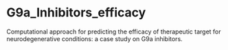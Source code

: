 # G9a_Inhibitors_efficacy
Computational approach for predicting the efficacy of therapeutic target for neurodegenerative conditions: a case study on G9a inhibitors.
